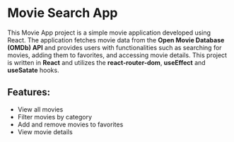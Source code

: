 # Movie Search App

This Movie App project is a simple movie application developed using React. The application fetches movie data from the **Open Movie Database (OMDb) API** and provides users with functionalities such as searching for movies, adding them to favorites, and accessing movie details. This project is written in **React** and utilizes the **react-router-dom**, **useEffect** and **useSatate** hooks.

## Features:

- View all movies
- Filter movies by category
- Add and remove movies to favorites
- View movie details
